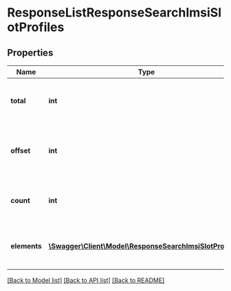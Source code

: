 # ResponseListResponseSearchImsiSlotProfiles

## Properties
Name | Type | Description | Notes
------------ | ------------- | ------------- | -------------
**total** | **int** | The total number of elements without pagination | 
**offset** | **int** | The offset of the first row to return, the first row is 0, not 1 | 
**count** | **int** | The maximum number of rows to return | 
**elements** | [**\Swagger\Client\Model\ResponseSearchImsiSlotProfiles[]**](ResponseSearchImsiSlotProfiles.md) | Retuned elements which applied pagination | [optional] 

[[Back to Model list]](../../README.md#documentation-for-models) [[Back to API list]](../../README.md#documentation-for-api-endpoints) [[Back to README]](../../README.md)


